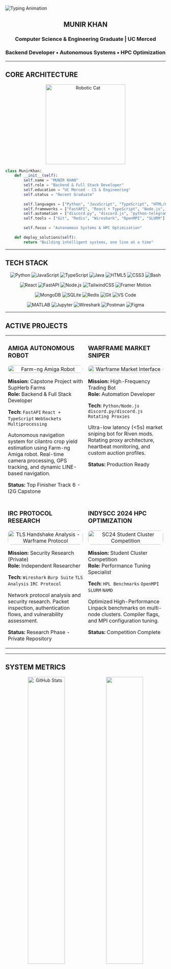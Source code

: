 # <div align="center">
  <img src="https://readme-typing-svg.herokuapp.com?font=Roboto+Mono&weight=700&size=40&duration=3000&pause=1000&color=FF6B35&center=true&vCenter=true&width=700&height=80&lines=MUNIR+KHAN;Backend+Developer;Autonomous+Systems;HPC+Specialist" alt="Typing Animation" />
</div>

<div align="center">

## MUNIR KHAN
### Computer Science & Engineering Graduate | UC Merced
### Backend Developer • Autonomous Systems • HPC Optimization

</div>

---

## CORE ARCHITECTURE

<div align="center">
  <img alt="Robotic Cat" width="250" src="https://user-images.githubusercontent.com/74038190/212749447-bfb7e725-6987-49d9-ae85-2015e3e7cc41.gif">
</div>

```python
class MunirKhan:
    def __init__(self):
        self.name = "MUNIR KHAN"
        self.role = "Backend & Full Stack Developer"
        self.education = "UC Merced - CS & Engineering"
        self.status = "Recent Graduate"
        
        self.languages = ["Python", "JavaScript", "TypeScript", "HTML/CSS", "Bash"]
        self.frameworks = ["FastAPI", "React + TypeScript", "Node.js", "Tailwind CSS"]
        self.automation = ["discord.py", "discord.js", "python-telegram-bot"]
        self.tools = ["Git", "Redis", "Wireshark", "OpenMPI", "SLURM"]
        
        self.focus = "Autonomous Systems & HPC Optimization"
        
    def deploy_solutions(self):
        return "Building intelligent systems, one line at a time"
```

---

## TECH STACK

<div align="center">

![Python](https://img.shields.io/badge/Python-3776AB?style=for-the-badge&logo=python&logoColor=white)
![JavaScript](https://img.shields.io/badge/JavaScript-F7DF1E?style=for-the-badge&logo=javascript&logoColor=black)
![TypeScript](https://img.shields.io/badge/TypeScript-007ACC?style=for-the-badge&logo=typescript&logoColor=white)
![Java](https://img.shields.io/badge/Java-ED8B00?style=for-the-badge&logo=java&logoColor=white)
![HTML5](https://img.shields.io/badge/HTML5-E34F26?style=for-the-badge&logo=html5&logoColor=white)
![CSS3](https://img.shields.io/badge/CSS3-1572B6?style=for-the-badge&logo=css3&logoColor=white)
![Bash](https://img.shields.io/badge/Bash-4EAA25?style=for-the-badge&logo=gnu-bash&logoColor=white)

![React](https://img.shields.io/badge/React-20232A?style=for-the-badge&logo=react&logoColor=61DAFB)
![FastAPI](https://img.shields.io/badge/FastAPI-005571?style=for-the-badge&logo=fastapi)
![Node.js](https://img.shields.io/badge/Node.js-43853D?style=for-the-badge&logo=node.js&logoColor=white)
![TailwindCSS](https://img.shields.io/badge/Tailwind_CSS-38B2AC?style=for-the-badge&logo=tailwind-css&logoColor=white)
![Framer Motion](https://img.shields.io/badge/Framer_Motion-0055FF?style=for-the-badge&logo=framer&logoColor=white)

![MongoDB](https://img.shields.io/badge/MongoDB-4EA94B?style=for-the-badge&logo=mongodb&logoColor=white)
![SQLite](https://img.shields.io/badge/SQLite-07405E?style=for-the-badge&logo=sqlite&logoColor=white)
![Redis](https://img.shields.io/badge/Redis-DC382D?style=for-the-badge&logo=redis&logoColor=white)
![Git](https://img.shields.io/badge/Git-F05032?style=for-the-badge&logo=git&logoColor=white)
![VS Code](https://img.shields.io/badge/VS_Code-0078D4?style=for-the-badge&logo=visual%20studio%20code&logoColor=white)

![MATLAB](https://img.shields.io/badge/MATLAB-0076A8?style=for-the-badge&logo=mathworks&logoColor=white)
![Jupyter](https://img.shields.io/badge/Jupyter-F37626?style=for-the-badge&logo=Jupyter&logoColor=white)
![Wireshark](https://img.shields.io/badge/Wireshark-1679A7?style=for-the-badge&logo=wireshark&logoColor=white)
![Postman](https://img.shields.io/badge/Postman-FF6C37?style=for-the-badge&logo=postman&logoColor=white)
![Figma](https://img.shields.io/badge/Figma-F24E1E?style=for-the-badge&logo=figma&logoColor=white)

</div>

---

## ACTIVE PROJECTS

<table>
<tr>
<td width="50%" valign="top">

### AMIGA AUTONOMOUS ROBOT
<div align="center">
  <img src="https://github.com/user-attachments/assets/f4a439c8-2176-4a50-a3ba-3b354d7fd5b7" width="100%" alt="Farm-ng Amiga Robot" style="border-radius: 10px;"/>
</div>

**Mission:** Capstone Project with SupHerb Farms  
**Role:** Backend & Full Stack Developer

**Tech:** `FastAPI` `React + TypeScript` `WebSockets` `Multiprocessing`

Autonomous navigation system for cilantro crop yield estimation using Farm-ng Amiga robot. Real-time camera processing, GPS tracking, and dynamic LINE-based navigation.

**Status:** Top Finisher Track 6 - I2G Capstone

</td>
<td width="50%" valign="top">

### WARFRAME MARKET SNIPER
<div align="center">
  <img src="https://github.com/user-attachments/assets/1078c934-dfe2-4d90-aa8e-2cdc9ad4198a" width="100%" alt="Warframe Market Interface" style="border-radius: 10px;"/>
</div>

**Mission:** High-Frequency Trading Bot  
**Role:** Automation Developer

**Tech:** `Python/Node.js` `discord.py/discord.js` `Rotating Proxies`

Ultra-low latency (<5s) market sniping bot for Riven mods. Rotating proxy architecture, heartbeat monitoring, and custom auction profiles.

**Status:** Production Ready

</td>
</tr>
<tr>
<td width="50%" valign="top">

### IRC PROTOCOL RESEARCH
<div align="center">
  <img src="https://github.com/user-attachments/assets/3f01688a-7933-42f8-9246-4b354e6d9664" width="100%" alt="TLS Handshake Analysis - Warframe Protocol" style="border-radius: 10px;"/>
</div>

**Mission:** Security Research (Private)  
**Role:** Independent Researcher

**Tech:** `Wireshark` `Burp Suite` `TLS Analysis` `IRC Protocol`

Network protocol analysis and security research. Packet inspection, authentication flows, and vulnerability assessment.

**Status:** Research Phase - Private Repository

</td>
<td width="50%" valign="top">

### INDYSCC 2024 HPC OPTIMIZATION
<div align="center">
  <img src="https://github.com/user-attachments/assets/ca06fc42-cba4-45f4-b703-4333cf114417" width="100%" alt="SC24 Student Cluster Competition" style="border-radius: 10px;"/>
</div>

**Mission:** Student Cluster Competition  
**Role:** Performance Tuning Specialist

**Tech:** `HPL Benchmarks` `OpenMPI` `SLURM` `NAMD`

Optimized High-Performance Linpack benchmarks on multi-node clusters. Compiler flags, and MPI configuration tuning.

**Status:** Competition Complete

</td>
</tr>
</table>

---

## SYSTEM METRICS

<div align="center">
  <img width="48%" src="https://github-readme-stats.vercel.app/api?username=KINGDRAGONER&show_icons=true&count_private=true&hide_border=true&title_color=FF6B35&icon_color=FF6B35&text_color=FFFFFF&bg_color=0D1117" alt="GitHub Stats" /> 
  <img width="48%" src="https://github-readme-stats.vercel.app/api/top-langs/?username=KINGDRAGONER&layout=compact&hide_border=true&title_color=FF6B35&text_color=FFFFFF&bg_color=0D1117" />
</div>



---

## ACADEMIC CREDENTIALS

<div align="center">

```
UC MERCED - Computer Science & Engineering (B.S.)
Recent Graduate

Core Coursework:
• Algorithm Design and Analysis    • Software Engineering
• Computer Vision                  • Artificial Intelligence  
• Machine Learning                 • Human-Computer Interaction
• Probability and Statistics       • Numerical Methods
```

</div>

---

## CURRENT OBJECTIVES

- Developing advanced autonomous systems and robotics applications
- Learning High-Performance Computing optimization techniques  
- Building full-stack applications with real-time data processing
- Researching network security protocols and system vulnerabilities
- Optimizing performance-critical systems and algorithms

<div align="center">
  <img src="https://user-images.githubusercontent.com/74038190/212749171-b84692a8-2b04-4e3b-93ca-ac14705da224.gif" width="200"/>
</div>

---

## CONTACT

<div align="center">

[![Email](https://img.shields.io/badge/Email-D14836?style=for-the-badge&logo=gmail&logoColor=white)](mailto:munirk79@gmail.com)
[![GitHub](https://img.shields.io/badge/GitHub-100000?style=for-the-badge&logo=github&logoColor=white)](https://github.com/KINGDRAGONER)

</div>

---

<div align="center">
  <img src="https://user-images.githubusercontent.com/74038190/212284158-e840e285-664b-44d7-b79b-e264b5e54825.gif" width="400"/>
</div>

<div align="center">
  <img src="https://komarev.com/ghpvc/?username=KINGDRAGONER&label=Profile+Views&color=ff6b35&style=for-the-badge" alt="Profile Views" />
</div>
